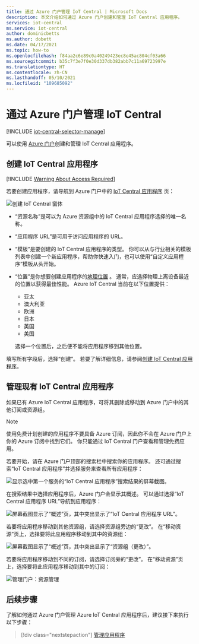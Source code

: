```yaml
---
title: 通过 Azure 门户管理 IoT Central | Microsoft Docs
description: 本文介绍如何通过 Azure 门户创建和管理 IoT Central 应用程序。
services: iot-central
ms.service: iot-central
author: dominicbetts
ms.author: dobett
ms.date: 04/17/2021
ms.topic: how-to
ms.openlocfilehash: f84aa2c6e89c0a40249423ec8e45ac804cf03a66
ms.sourcegitcommit: b35c7f3e7f0e30d337db382abb7c11a69723997e
ms.translationtype: HT
ms.contentlocale: zh-CN
ms.lasthandoff: 05/10/2021
ms.locfileid: "109685092"
---
```

# <a name="manage-iot-central-from-the-azure-portal"></a>通过 Azure 门户管理 IoT Central

[!INCLUDE [iot-central-selector-manage](../../../includes/iot-central-selector-manage.md)]

可以使用 [Azure 门户](https://portal.azure.com)创建和管理 IoT Central 应用程序。

## <a name="create-iot-central-applications"></a>创建 IoT Central 应用程序

[!INCLUDE [Warning About Access Required](../../../includes/iot-central-warning-contribitorrequireaccess.md)]

若要创建应用程序，请导航到 Azure 门户中的 [IoT Central 应用程序](https://ms.portal.azure.com/#create/Microsoft.IoTCentral) 页：

![创建 IoT Central 窗体](media/howto-manage-iot-central-from-portal/image6a.png)

* “资源名称”是可以为 Azure 资源组中的 IoT Central 应用程序选择的唯一名称。

* “应用程序 URL”是可用于访问应用程序的 URL。

* “模板”是要创建的 IoT Central 应用程序的类型。 你可以从与行业相关的模板列表中创建一个新应用程序，帮助你快速入门，也可以使用“自定义应用程序”模板从头开始。

* “位置”是你想要创建应用程序的[地理位置](https://azure.microsoft.com/global-infrastructure/geographies/)  。 通常，应选择物理上离设备最近的位置以获得最佳性能。 Azure IoT Central 当前在以下位置提供：

  * 亚太
  * 澳大利亚
  * 欧洲
  * 日本
  * 英国
  * 美国

  选择一个位置后，之后便不能将应用程序移到其他位置。

填写所有字段后，选择“创建”。 若要了解详细信息，请参阅[创建 IoT Central 应用程序](howto-create-iot-central-application.md)。

## <a name="manage-existing-iot-central-applications"></a>管理现有 IoT Central 应用程序

如果已有 Azure IoT Central 应用程序，可将其删除或移动到 Azure 门户中的其他订阅或资源组。

> [!NOTE]
> 使用免费计划创建的应用程序不要具备 Azure 订阅，因此你不会在 Azure 门户上你的 Azure 订阅中找到它们。 你只能通过 IoT Central 门户查看和管理免费应用。

若要开始，请在 Azure 门户顶部的搜索栏中搜索你的应用程序。 还可通过搜索“IoT Central 应用程序”并选择服务来查看所有应用程序：

![显示选中第一个服务的“IoT Central 应用程序”搜索结果的屏幕截图。](media/howto-manage-iot-central-from-portal/search-iot-central.png)

在搜索结果中选择应用程序后，Azure 门户会显示其概述。 可以通过选择“IoT Central 应用程序 URL”导航到应用程序：

![屏幕截图显示了“概述”页，其中突出显示了“IoT Central 应用程序 URL”。](media/howto-manage-iot-central-from-portal/image3.png)

若要将应用程序移动到其他资源组，请选择资源组旁边的“更改”。 在“移动资源”页上，选择要将此应用程序移动到其中的资源组：

![屏幕截图显示了“概述”页，其中突出显示了“资源组（更改）”。](media/howto-manage-iot-central-from-portal/image4a.png)

若要将应用程序移动到不同的订阅，请选择订阅旁的“更改”。 在“移动资源”页上，选择要将此应用程序移动到其中的订阅：

![管理门户：资源管理](media/howto-manage-iot-central-from-portal/image5a.png)

## <a name="next-steps"></a>后续步骤

了解如何通过 Azure 门户管理 Azure IoT Central 应用程序后，建议接下来执行以下步骤：

> [!div class="nextstepaction"]
> [管理应用程序](howto-administer.md)